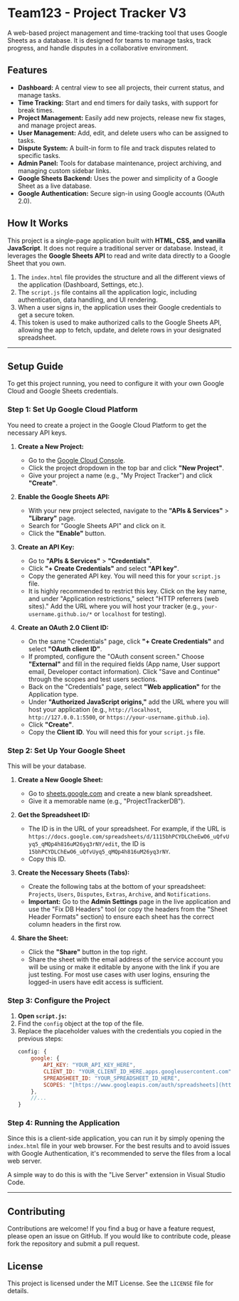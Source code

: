 # Team123 - Project Tracker V3

A web-based project management and time-tracking tool that uses Google Sheets as a database. It is designed for teams to manage tasks, track progress, and handle disputes in a collaborative environment.

## Features

* **Dashboard:** A central view to see all projects, their current status, and manage tasks.
* **Time Tracking:** Start and end timers for daily tasks, with support for break times.
* **Project Management:** Easily add new projects, release new fix stages, and manage project areas.
* **User Management:** Add, edit, and delete users who can be assigned to tasks.
* **Dispute System:** A built-in form to file and track disputes related to specific tasks.
* **Admin Panel:** Tools for database maintenance, project archiving, and managing custom sidebar links.
* **Google Sheets Backend:** Uses the power and simplicity of a Google Sheet as a live database.
* **Google Authentication:** Secure sign-in using Google accounts (OAuth 2.0).

## How It Works

This project is a single-page application built with **HTML, CSS, and vanilla JavaScript**. It does not require a traditional server or database. Instead, it leverages the **Google Sheets API** to read and write data directly to a Google Sheet that you own.

1.  The `index.html` file provides the structure and all the different views of the application (Dashboard, Settings, etc.).
2.  The `script.js` file contains all the application logic, including authentication, data handling, and UI rendering.
3.  When a user signs in, the application uses their Google credentials to get a secure token.
4.  This token is used to make authorized calls to the Google Sheets API, allowing the app to fetch, update, and delete rows in your designated spreadsheet.

---

## Setup Guide

To get this project running, you need to configure it with your own Google Cloud and Google Sheets credentials.

### Step 1: Set Up Google Cloud Platform

You need to create a project in the Google Cloud Platform to get the necessary API keys.

1.  **Create a New Project:**
    * Go to the [Google Cloud Console](https://console.cloud.google.com/).
    * Click the project dropdown in the top bar and click **"New Project"**.
    * Give your project a name (e.g., "My Project Tracker") and click **"Create"**.

2.  **Enable the Google Sheets API:**
    * With your new project selected, navigate to the **"APIs & Services"** > **"Library"** page.
    * Search for "Google Sheets API" and click on it.
    * Click the **"Enable"** button.

3.  **Create an API Key:**
    * Go to **"APIs & Services"** > **"Credentials"**.
    * Click **"+ Create Credentials"** and select **"API key"**.
    * Copy the generated API key. You will need this for your `script.js` file.
    * It is highly recommended to restrict this key. Click on the key name, and under "Application restrictions," select "HTTP referrers (web sites)." Add the URL where you will host your tracker (e.g., `your-username.github.io/*` or `localhost` for testing).

4.  **Create an OAuth 2.0 Client ID:**
    * On the same "Credentials" page, click **"+ Create Credentials"** and select **"OAuth client ID"**.
    * If prompted, configure the "OAuth consent screen." Choose **"External"** and fill in the required fields (App name, User support email, Developer contact information). Click "Save and Continue" through the scopes and test users sections.
    * Back on the "Credentials" page, select **"Web application"** for the Application type.
    * Under **"Authorized JavaScript origins,"** add the URL where you will host your application (e.g., `http://localhost`, `http://127.0.0.1:5500`, or `https://your-username.github.io`).
    * Click **"Create"**.
    * Copy the **Client ID**. You will need this for your `script.js` file.

### Step 2: Set Up Your Google Sheet

This will be your database.

1.  **Create a New Google Sheet:**
    * Go to [sheets.google.com](https://sheets.google.com/) and create a new blank spreadsheet.
    * Give it a memorable name (e.g., "ProjectTrackerDB").

2.  **Get the Spreadsheet ID:**
    * The ID is in the URL of your spreadsheet. For example, if the URL is `https://docs.google.com/spreadsheets/d/1115bhPCYDLCheEwO6_uQfvUyq5_qMQp4h816uM26yq3rNY/edit`, the ID is `15bhPCYDLChEwO6_uQfvUyq5_qMQp4h816uM26yq3rNY`.
    * Copy this ID.

3.  **Create the Necessary Sheets (Tabs):**
    * Create the following tabs at the bottom of your spreadsheet: `Projects`, `Users`, `Disputes`, `Extras`, `Archive`, and `Notifications`.
    * **Important:** Go to the **Admin Settings** page in the live application and use the "Fix DB Headers" tool (or copy the headers from the "Sheet Header Formats" section) to ensure each sheet has the correct column headers in the first row.

4.  **Share the Sheet:**
    * Click the **"Share"** button in the top right.
    * Share the sheet with the email address of the service account you will be using or make it editable by anyone with the link if you are just testing. For most use cases with user logins, ensuring the logged-in users have edit access is sufficient.

### Step 3: Configure the Project

1.  **Open `script.js`:**
2.  Find the `config` object at the top of the file.
3.  Replace the placeholder values with the credentials you copied in the previous steps:
    ```javascript
    config: {
        google: {
            API_KEY: "YOUR_API_KEY_HERE",
            CLIENT_ID: "YOUR_CLIENT_ID_HERE.apps.googleusercontent.com",
            SPREADSHEET_ID: "YOUR_SPREADSHEET_ID_HERE",
            SCOPES: "[https://www.googleapis.com/auth/spreadsheets](https://www.googleapis.com/auth/spreadsheets)",
        },
        //...
    }
    ```

### Step 4: Running the Application

Since this is a client-side application, you can run it by simply opening the `index.html` file in your web browser. For the best results and to avoid issues with Google Authentication, it's recommended to serve the files from a local web server.

A simple way to do this is with the "Live Server" extension in Visual Studio Code.

---

## Contributing

Contributions are welcome! If you find a bug or have a feature request, please open an issue on GitHub. If you would like to contribute code, please fork the repository and submit a pull request.

## License

This project is licensed under the MIT License. See the `LICENSE` file for details.

